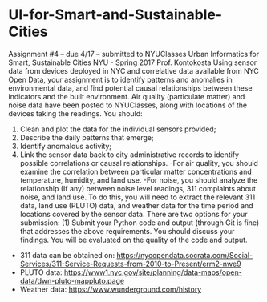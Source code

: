 # UI-for-Smart-and-Sustainable-Cities

Assignment #4 – due 4/17 – submitted to NYUClasses Urban Informatics for Smart, Sustainable Cities
NYU - Spring 2017
Prof. Kontokosta
Using sensor data from devices deployed in NYC and correlative data available from NYC Open Data, your assignment is to identify patterns and anomalies in environmental data, and find potential causal relationships between these indicators and the built environment. Air quality (particulate matter) and noise data have been posted to NYUClasses, along with locations of the devices taking the readings. You should:
1. Clean and plot the data for the individual sensors provided;
2. Describe the daily patterns that emerge;
3. Identify anomalous activity;
4. Link the sensor data back to city administrative records to identify possible correlations or
causal relationships.
-For air quality, you should examine the correlation between particular matter concentrations and temperature, humidity, and land use.
-For noise, you should analyze the relationship (If any) between noise level readings, 311 complaints about noise, and land use.
To do this, you will need to extract the relevant 311 data, land use (PLUTO) data, and weather data for the time period and locations covered by the sensor data.
There are two options for your submission:
(1) Submit your Python code and output (through Git is fine) that addresses the above
requirements. You should discuss your findings. You will be evaluated on the quality of the code and output.


- 311 data can be obtained on: https://nycopendata.socrata.com/Social-Services/311-Service-Requests-from-2010-to-Present/erm2-nwe9
- PLUTO data: https://www1.nyc.gov/site/planning/data-maps/open-data/dwn-pluto-mappluto.page 
- Weather data: https://www.wunderground.com/history 
